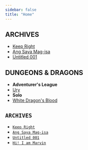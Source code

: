 ```yaml
---
sidebar: false
title: "Home"
---
```


## ARCHIVES
- [Keep Right](archives/keep-right)
- [Ang Saya Mag-isa](archives/ang-saya-mag-isa)
- [Untitled 001](archives/untitled-001)

## DUNGEONS & DRAGONS

- **Adventurer's League**
- [Ury](dnd/al/ury)
- **Solo**
- [White Dragon's Blood](dnd/solo/white-dragons-blood)

## `ARCHIVES`
- [`Keep Right`](archives/keep-right)
- [`Ang Saya Mag-isa`](archives/ang-saya-mag-isa)
- [`Untitled 001`](archives/untitled-001)
- [`Hi! I am Marvin`](archives/hi-i-am-marvin)
